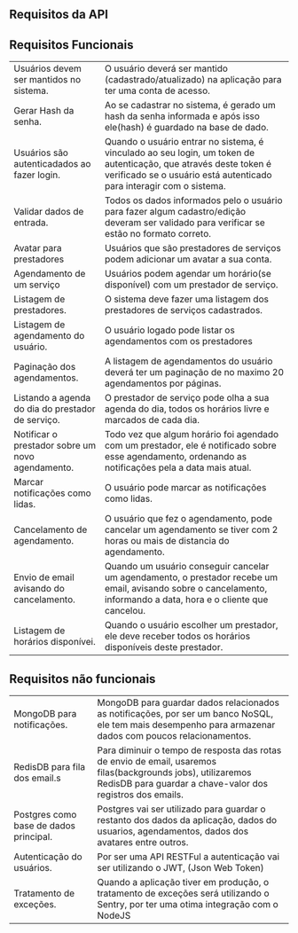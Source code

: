 
<h2> Requisitos da API </h2>

## Requisitos Funcionais
<table>
  <tr>
    <td>Usuários devem ser mantidos no sistema.</td>
    <td>O usuário deverá ser mantido (cadastrado/atualizado) na aplicação para ter uma conta de acesso.</td>
  </tr>
  <tr>
    <td>Gerar Hash da senha.</td>
    <td>Ao se cadastrar no sistema, é gerado um hash da senha informada e após isso ele(hash) é guardado na base de dado.</td>
  </tr>
  <tr>
    <td>Usuários são autenticadados ao fazer login.</td>
    <td>Quando o usuário entrar no sistema, é vinculado ao seu login, um token de autenticação, que através deste token é verificado se o usuário está autenticado para interagir com o sistema.</td>
  </tr>
  <tr>
    <td>Validar dados de entrada.</td>
    <td>Todos os dados informados pelo o usuário para fazer algum cadastro/edição deveram ser validado para verificar se estão no formato correto.</td>
  </tr>
  <tr>
    <td>Avatar para prestadores</td>
    <td>Usuários que são prestadores de serviços podem adicionar um avatar a sua conta.</td>
  </tr>
  <tr>
    <td>Agendamento de um serviço</td>
    <td>Usuários podem agendar um horário(se disponível) com um prestador de serviço.</td>
  </tr>
  <tr>
    <td>Listagem de prestadores.</td>
    <td>O sistema deve fazer uma listagem dos prestadores de serviços cadastrados.</td>
  </tr>
  <tr>
    <td>Listagem de agendamento do usuário.</td>
    <td>O usuário logado pode listar os agendamentos com os prestadores</td>
  </tr>
  <tr>
    <td>Paginação dos agendamentos.</td>
    <td>A listagem de agendamentos do usuário deverá ter um paginação de no maximo 20 agendamentos por páginas.</td>
  </tr>
  <tr>
    <td>Listando a agenda do dia do prestador de serviço.</td>
    <td>O prestador de serviço pode olha a sua agenda do dia, todos os horários livre e marcados de cada dia.</td>
  </tr>
  <tr>
    <td>Notificar o prestador sobre um novo agendamento.</td>
    <td>Todo vez que algum horário foi agendado com um prestador, ele é notificado sobre esse agendamento, ordenando as notificações pela a data mais atual.</td>
  </tr>
  <tr>
    <td>Marcar notificações como lidas.</td>
    <td>O usuário pode marcar as notificações como lidas.</td>
  </tr>
  <tr>
    <td>Cancelamento de agendamento.</td>
    <td>O usuário que fez o agendamento, pode cancelar um agendamento se tiver com 2 horas ou mais de distancia do agendamento.</td>
  </tr>
  <tr>
    <td>Envio de email avisando do cancelamento.</td>
    <td>Quando um usuário conseguir cancelar um agendamento, o prestador recebe um email, avisando sobre o cancelamento, informando a data, hora e o cliente que cancelou.</td>
  </tr>
  <tr>
    <td>Listagem de horários disponívei.</td>
    <td>Quando o usuário escolher um prestador, ele deve receber todos os horários disponíveis deste prestador.</td>
  </tr>
</table>

## Requisitos não funcionais
<table>
  <tr>
    <td>MongoDB para notificações.</td>
    <td>MongoDB para guardar dados relacionados as notificações, por ser um banco NoSQL, ele tem mais desempenho para armazenar dados com poucos relacionamentos.</td>
  </tr>
  <tr>
    <td>RedisDB para fila dos email.s</td>
    <td>Para diminuir o tempo de resposta das rotas de envio de email, usaremos filas(backgrounds jobs), utilizaremos RedisDB para guardar a chave-valor dos registros dos emails.</td>
  </tr>
  <tr>
    <td>Postgres como base de dados principal.</td>
    <td>Postgres vai ser utilizado para guardar o restanto dos dados da aplicação, dados do usuarios, agendamentos, dados dos avatares entre outros.</td>
  </tr>
  <tr>
    <td>Autenticação do usuários.</td>
    <td>Por ser uma API RESTFul a autenticação vai ser utilizando o JWT, (Json Web Token)</td>
  </tr>
  <tr>
    <td>Tratamento de exceções.</td>
    <td>Quando a aplicação tiver em produção, o tratamento de exceções será utilizando o Sentry, por ter uma otima integração com o NodeJS</td>
  </tr>
</table>
